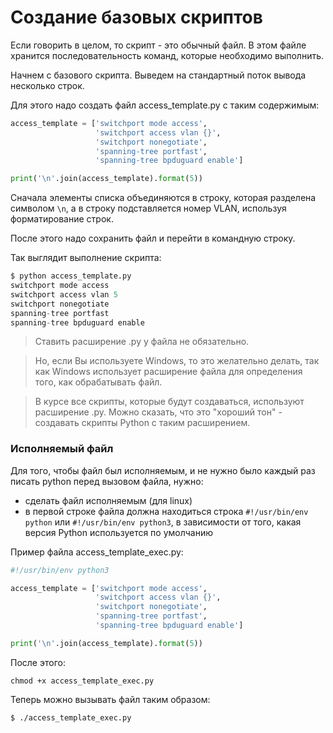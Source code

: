 # Создание базовых скриптов

Если говорить в целом, то скрипт - это обычный файл.
В этом файле хранится последовательность команд, которые необходимо выполнить.

Начнем с базового скрипта. Выведем на стандартный поток вывода несколько строк.

Для этого надо создать файл access_template.py с таким содержимым:
```python
access_template = ['switchport mode access',
                   'switchport access vlan {}',
                   'switchport nonegotiate',
                   'spanning-tree portfast',
                   'spanning-tree bpduguard enable']

print('\n'.join(access_template).format(5))

```

Сначала элементы списка объединяются в строку, которая разделена символом ```\n```, а в строку подставляется номер VLAN, используя форматирование строк.

После этого надо сохранить файл и перейти в командную строку.

Так выглядит выполнение скрипта:
```python
$ python access_template.py
switchport mode access
switchport access vlan 5
switchport nonegotiate
spanning-tree portfast
spanning-tree bpduguard enable
```


> Ставить расширение .py у файла не обязательно. 

> Но, если Вы используете Windows, то это желательно делать, так как Windows использует расширение файла для определения того, как обрабатывать файл.

> В курсе все скрипты, которые будут создаваться, используют расширение .py.
Можно сказать, что это "хороший тон" - создавать скрипты Python с таким расширением.


### Исполняемый файл

Для того, чтобы файл был исполняемым, и не нужно было каждый раз писать python перед вызовом файла, нужно:
* сделать файл исполняемым (для linux)
* в первой строке файла должна находиться строка ```#!/usr/bin/env python``` или ```#!/usr/bin/env python3```, в зависимости от того, какая версия Python используется по умолчанию

Пример файла access_template_exec.py:
```python
#!/usr/bin/env python3

access_template = ['switchport mode access',
                   'switchport access vlan {}',
                   'switchport nonegotiate',
                   'spanning-tree portfast',
                   'spanning-tree bpduguard enable']

print('\n'.join(access_template).format(5))

```

После этого:
```
chmod +x access_template_exec.py
```

Теперь можно вызывать файл таким образом:
```
$ ./access_template_exec.py
```

